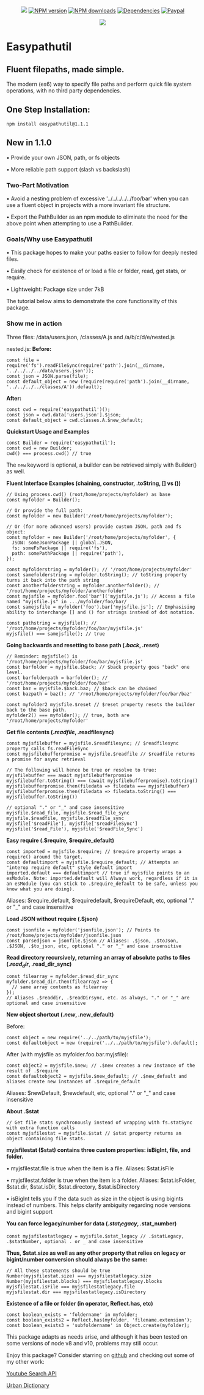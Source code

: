 <div align="center">
    <br />
    <p>
        <a class="badge-align" href="https://www.codacy.com/app/wzhouwzhou/easypathutil?utm_source=github.com&amp;utm_medium=referral&amp;utm_content=wzhouwzhou/easypathutil&amp;utm_campaign=Badge_Grade"><img src="https://api.codacy.com/project/badge/Grade/d54c94b0c32e45bc8046d2825eb474cb"/></a>
        <a href="https://www.npmjs.com/package/easypathutil"><img src="https://img.shields.io/npm/v/easypathutil.svg" alt="NPM version" /></a>
        <a href="https://www.npmjs.com/package/easypathutil"><img src="https://img.shields.io/npm/dt/easypathutil.svg" alt="NPM downloads" /></a>
        <a href="https://david-dm.org/wzhouwzhou/easypathutil"><img src="https://img.shields.io/david/wzhouwzhou/easypathutil.svg" alt="Dependencies" /></a>
        <a href="https://paypal.me/wzhouwzhou"><img src="https://img.shields.io/badge/donate-paypal-009cde.svg" alt="Paypal" /></a>
    </p>
    <p>
        <a href="https://nodei.co/npm/easypathutil/"><img src="https://nodei.co/npm/easypathutil.png?stars=true&downloads=true"></a>
    </p>
</div>

# Easypathutil
## Fluent filepaths, made simple.

The modern (es6) way to specify file paths and perform quick file system operations, with no third party dependencies.

## One Step Installation:

    npm install easypathutil@1.1.1

## New in 1.1.0
• Provide your own JSON, path, or fs objects

• More reliable path support (slash vs backslash)

### Two-Part Motivation
• Avoid a nesting problem of excessive '../../../../../foo/bar' when you can use a fluent object in projects with a more invariant file structure.

• Export the PathBuilder as an npm module to eliminate the need for the above point when attempting to use a PathBuilder.

### Goals/Why use Easypathutil
• This package hopes to make your paths easier to follow for deeply nested files.

• Easily check for existence of or load a file or folder, read, get stats, or require.

• Lightweight: Package size under 7kB

The tutorial below aims to demonstrate the core functionality of this package.

### Show me in action
Three files: /data/users.json, /classes/A.js and /a/b/c/d/e/nested.js

nested.js:
**Before:**

    const file = require('fs').readFileSync(require('path').join(__dirname, '../../../../data/users.json'));
    const json = JSON.parse(file);
    const default_object = new (require(require('path').join(__dirname, '../../../../classes/A')).default);

**After:**

    const cwd = require('easypathutil')();
    const json = cwd.data['users.json'].$json;
    const default_object = cwd.classes.A.$new_default;

**Quickstart Usage and Examples**

    const Builder = require('easypathutil');
    const cwd = new Builder;
    cwd() === process.cwd() // true

The `new` keyword is optional, a builder can be retrieved simply with Builder() as well.

**Fluent Interface Examples (chaining, constructor, .toString, [] vs ())**

    // Using process.cwd() (root/home/projects/myfolder) as base
    const myfolder = Builder();

    // Or provide the full path:
    const myfolder = new Builder('/root/home/projects/myfolder');

    // Or (for more advanced users) provide custom JSON, path and fs object:
    const myfolder = new Builder('/root/home/projects/myfolder', {
      JSON: someJsonPackage || global.JSON,
      fs: someFsPackage || require('fs'),
      path: somePathPackage || require('path'),
    });

    const myfolderstring = myfolder(); // '/root/home/projects/myfolder'
    const samefolderstring = myfolder.toString(); // toString property turns it back into the path string
    const anotherfolderstring = myfolder.anotherfolder(); // '/root/home/projects/myfolder/anotherfolder'
    const myjsfile = myfolder.foo['bar']('myjsfile.js'); // Access a file named "myjsfile.js" in .../myfolder/foo/bar/
    const samejsfile = myfolder('foo').bar['myjsfile.js']; // Emphasising ability to interchange [] and () for strings instead of dot notation.

    const pathstring = myjsfile(); // '/root/home/projects/myfolder/foo/bar/myjsfile.js'
    myjsfile() === samejsfile(); // true

**Going backwards and resetting to base path (.$back, .$reset)**

    // Reminder: myjsfile() is '/root/home/projects/myfolder/foo/bar/myjsfile.js'
    const barfolder = myjsfile.$back; // $back property goes "back" one level.
    const barfolderpath = barfolder(); // '/root/home/projects/myfolder/foo/bar'
    const baz = myjsfile.$back.baz; // $back can be chained
    const bazpath = baz(); // '/root/home/projects/myfolder/foo/bar/baz'

    const myfolder2 myjsfile.$reset // $reset property resets the builder back to the base path.
    myfolder2() === myfolder(); // true, both are '/root/home/projects/myfolder'

**Get file contents (.$readfile, .$readfilesync)**

    const myjsfilebuffer = myjsfile.$readfilesync; // $readfilesync property calls fs.readFileSync
    const myjsfilebufferpromise = myjsfile.$readfile // $readfile returns a promise for async retrieval

    // The following will hence be true or resolve to true:
    myjsfilebuffer === await myjsfilebufferpromise
    myjsfilebuffer.toString() === (await myjsfilebufferpromise).toString()
    myjsfilebufferpromise.then(filedata => filedata === myjsfilebuffer)
    myjsfilebufferpromise.then(filedata => filedata.toString() === myjsfilebuffer.toString())

    // optional "." or "_" and case insensitive
    myjsfile.$read_file, myjsfile.$read_file_sync
    myjsfile.$readfile, myjsfile.$readfile_sync
    myjsfile['$readFile'], myjsfile['$readFileSync']
    myjsfile('$read_File'), myjsfile('$readFile_Sync')

**Easy require (.$require, $require_default)**

    const imported = myjsfile.$require; // $require property wraps a require() around the target.
    const defaultimport = myjsfile.$require_default; // Attempts an "interop require default" style default import
    imported.default === defaultimport // true if myjsfile points to an esModule. Note: imported.default will Always work, regardless if it is an esModule (you can stick to .$require_default to be safe, unless you know what you are doing).

Aliases: $require_default, $requiredefault, $requireDefault, etc, optional "." or "\_" and case insensitive

**Load JSON without require (.$json)**

    const jsonfile = myfolder('jsonfile.json'); // Points to /root/home/projects/myfolder/jsonfile.json
    const parsedjson = jsonfile.$json // Aliases: .$json, .$toJson, .$JSON, .$to_json, etc, optional "." or "_" and case insensitive

**Read directory recursively, returning an array of absolute paths to files (.$read_dir, .$read_dir_sync)**

    const filearray = myfolder.$read_dir_sync
    myfolder.$read_dir.then(filearray2 => {
      // same array contents as filearray
    });
    // Aliases .$readdir, .$readDirsync, etc. as always, "." or "_" are optional and case insensitive

**New object shortcut (.$new, .$new_default)**

Before:

    const object = new require('../../path/to/myjsfile');
    const defaultobject = new (require('../../path/to/myjsfile').default);

After (with myjsfile as myfolder.foo.bar.myjsfile):

    const object2 = myjsfile.$new; // .$new creates a new instance of the result of .$require
    const defaultobject2 = myjsfile.$new_default; // .$new_default and aliases create new instances of .$require_default

Aliases: $newDefault, $newdefault, etc, optional "." or "\_" and case insensitive

**About .$stat**

    // Get file stats synchronously instead of wrapping with fs.statSync with extra function calls
    const myjsfilestat = myjsfile.$stat // $stat property returns an object containing file stats.

**myjsfilestat ($stat) contains three custom properties: isBigInt, file, and folder.**

• myjsfilestat.file is true when the item is a file. Aliases: $stat.isFile

• myjsfilestat.folder is true when the item is a folder. Aliases: $stat.isFolder, $stat.dir, $stat.isDir, $stat.directory, $stat.isDirectory

• isBigInt tells you if the data such as size in the object is using bigints instead of numbers. This helps clarify ambiguity regarding node versions and bigint support

**You can force legacy/number for data (.$stat_legacy, .$stat_number)**

    const myjsfilestatlegacy = myjsfile.$stat_legacy // .$statLegacy, .$statNumber, optional . or _ and case insensitive

**Thus, $stat.size as well as any other property that relies on legacy or bigint/number conversion should always be the same:**

    // All these statements should be true
    Number(myjsfilestat.size) === myjsfilestatlegacy.size
    Number(myjsfilestat.blocks) === myjsfilestatlegacy.blocks
    myjsfilestat.isFile === myjsfilestatlegacy.file
    myjsfilestat.dir === myjsfilestatlegacy.isDirectory

**Existence of a file or folder (in operator, Reflect.has, etc)**

    const boolean_exists = 'foldername' in myfolder;
    const boolean_exists2 = Reflect.has(myfolder, 'filename.extension');
    const boolean_exists3 = 'subfoldername' in Object.create(myfolder);

This package adapts as needs arise, and although it has been tested on some versions of node v8 and v10, problems may still occur.

Enjoy this package? Consider starring on [github](https://github.com/wzhouwzhou/easypathutil) and checking out some of my other work:

[Youtube Search API](https://npmjs.com/ytsearcher)

[Urban Dictionary](https://npmjs.com/easyurban)

